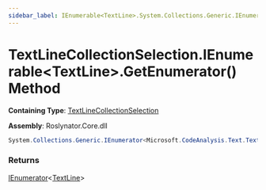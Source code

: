 ```yaml
---
sidebar_label: IEnumerable<TextLine>.System.Collections.Generic.IEnumerable<Microsoft.CodeAnalysis.Text.TextLine>.GetEnumerator
---
```


# TextLineCollectionSelection\.IEnumerable&lt;TextLine&gt;\.GetEnumerator\(\) Method

**Containing Type**: [TextLineCollectionSelection](../index.md)

**Assembly**: Roslynator\.Core\.dll

```csharp
System.Collections.Generic.IEnumerator<Microsoft.CodeAnalysis.Text.TextLine> System.Collections.Generic.IEnumerable<Microsoft.CodeAnalysis.Text.TextLine>.GetEnumerator()
```

### Returns

[IEnumerator](https://docs.microsoft.com/en-us/dotnet/api/system.collections.generic.ienumerator-1)&lt;[TextLine](https://docs.microsoft.com/en-us/dotnet/api/microsoft.codeanalysis.text.textline)&gt;


